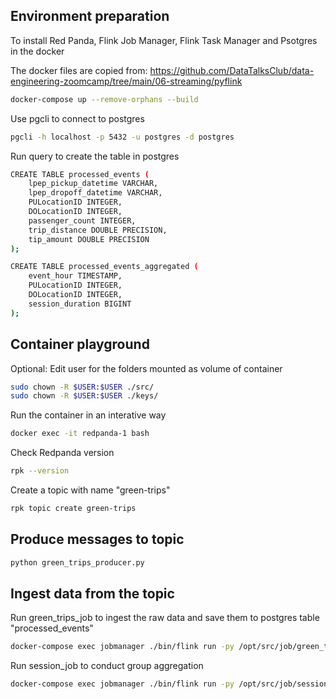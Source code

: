 ## Environment preparation
To install Red Panda, Flink Job Manager, Flink Task Manager and Psotgres in the docker

The docker files are copied from: https://github.com/DataTalksClub/data-engineering-zoomcamp/tree/main/06-streaming/pyflink

```bash
docker-compose up --remove-orphans --build
```

Use pgcli to connect to postgres
```bash
pgcli -h localhost -p 5432 -u postgres -d postgres
```

Run query to create the table in postgres
```bash
CREATE TABLE processed_events (
    lpep_pickup_datetime VARCHAR,
    lpep_dropoff_datetime VARCHAR,
    PULocationID INTEGER,
    DOLocationID INTEGER,
    passenger_count INTEGER,
    trip_distance DOUBLE PRECISION,
    tip_amount DOUBLE PRECISION
);

CREATE TABLE processed_events_aggregated (
    event_hour TIMESTAMP,
    PULocationID INTEGER,
    DOLocationID INTEGER,
    session_duration BIGINT
);
```

## Container playground

Optional: Edit user for the folders mounted as volume of container
```bash
sudo chown -R $USER:$USER ./src/
sudo chown -R $USER:$USER ./keys/
```

Run the container in an interative way
```bash
docker exec -it redpanda-1 bash
```

Check Redpanda version
```bash
rpk --version
```

Create a topic with name "green-trips"
```bash
rpk topic create green-trips
```

## Produce messages to topic

```bash
python green_trips_producer.py
```

## Ingest data from the topic

Run green_trips_job to ingest the raw data and save them to postgres table "processed_events"
```bash
docker-compose exec jobmanager ./bin/flink run -py /opt/src/job/green_trips_job.py -d
```

Run session_job to conduct group aggregation
```bash
docker-compose exec jobmanager ./bin/flink run -py /opt/src/job/session_job.py -d
```
